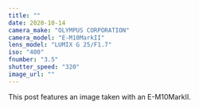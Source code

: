```yaml
---
title: ""
date: 2020-10-14
camera_make: "OLYMPUS CORPORATION"
camera_model: "E-M10MarkII"
lens_model: "LUMIX G 25/F1.7"
iso: "400"
fnumber: "3.5"
shutter_speed: "320"
image_url: ""
---
```


This post features an image taken with an E-M10MarkII.